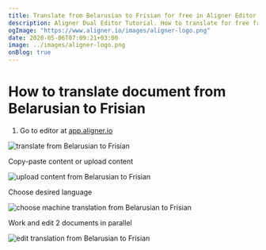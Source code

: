 ```yaml
---
title: Translate from Belarusian to Frisian for free in Aligner Editor
description: Aligner Dual Editor Tutorial. How to translate for free from Belarusian to Frisian. Aligner is multilingual document management platform. 
ogImage: "https://www.aligner.io/images/aligner-logo.png"
date: 2020-05-06T07:09:21+03:00
image: ../images/aligner-logo.png
onBlog: true
---
```


# How to translate document from Belarusian to Frisian

1. Go to editor at [app.aligner.io](https://app.aligner.io "Aligner App web page")

![translate from Belarusian to Frisian](../aligner-blank-editor.png "translate from Belarusian to Frisian")

Copy-paste content or upload content

![upload content from Belarusian to Frisian](../aligner-uploaded-document.png "upload content from Belarusian to Frisian")

Choose desired language

![choose machine translation from Belarusian to Frisian](../aligner-language-dropdown.png "choose machine translation from Belarusian to Frisian")

Work and edit 2 documents in parallel

![edit translation from Belarusian to Frisian](../aligner-double-sitded-editor.png "edit translation from Belarusian to Frisian")

